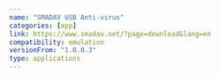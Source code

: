 ```yaml
---
name: "SMADAV USB Anti-virus"
categories: [app]
link: https://www.smadav.net/?page=download&lang=en
compatibility: emulation
versionFrom: "1.0.0.3"
type: applications
---
```


